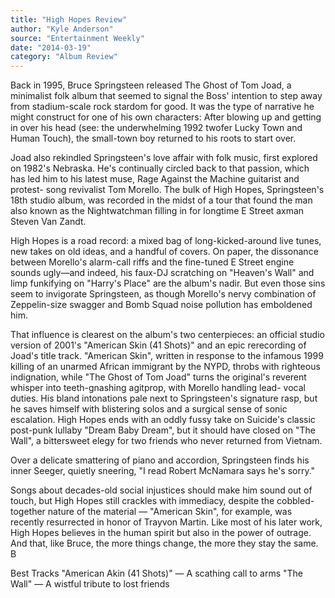 ```yaml
---
title: "High Hopes Review"
author: "Kyle Anderson"
source: "Entertainment Weekly"
date: "2014-03-19"
category: "Album Review"
---
```


Back in 1995, Bruce Springsteen released The Ghost of Tom Joad, a minimalist folk album that seemed to signal the Boss' intention to step away from stadium-scale rock stardom for good. It was the type of narrative he might construct for one of his own characters: After blowing up and getting in over his head (see: the underwhelming 1992 twofer Lucky Town and Human Touch), the small-town boy returned to his roots to start over.

Joad also rekindled Springsteen's love affair with folk music, first explored on 1982's Nebraska. He's continually circled back to that passion, which has led him to his latest muse, Rage Against the Machine guitarist and protest- song revivalist Tom Morello. The bulk of High Hopes, Springsteen's 18th studio album, was recorded in the midst of a tour that found the man also known as the Nightwatchman filling in for longtime E Street axman Steven Van Zandt.

High Hopes is a road record: a mixed bag of long-kicked-around live tunes, new takes on old ideas, and a handful of covers. On paper, the dissonance between Morello's alarm-call riffs and the fine-tuned E Street engine sounds ugly—and indeed, his faux-DJ scratching on "Heaven's Wall" and limp funkifying on "Harry's Place" are the album's nadir. But even those sins seem to invigorate Springsteen, as though Morello's nervy combination of Zeppelin-size swagger and Bomb Squad noise pollution has emboldened him.

That influence is clearest on the album's two centerpieces: an official studio version of 2001's "American Skin (41 Shots)" and an epic rerecording of Joad's title track. "American Skin", written in response to the infamous 1999 killing of an unarmed African immigrant by the NYPD, throbs with righteous indignation, while "The Ghost of Tom Joad" turns the original's reverent whisper into teeth-gnashing agitprop, with Morello handling lead- vocal duties. His bland intonations pale next to Springsteen's signature rasp, but he saves himself with blistering solos and a surgical sense of sonic escalation. High Hopes ends with an oddly fussy take on Suicide's classic post-punk lullaby "Dream Baby Dream", but it should have closed on "The Wall", a bittersweet elegy for two friends who never returned from Vietnam.

Over a delicate smattering of piano and accordion, Springsteen finds his inner Seeger, quietly sneering, "I read Robert McNamara says he's sorry."

Songs about decades-old social injustices should make him sound out of touch, but High Hopes still crackles with immediacy, despite the cobbled-together nature of the material — "American Skin", for example, was recently resurrected in honor of Trayvon Martin. Like most of his later work, High Hopes believes in the human spirit but also in the power of outrage. And that, like Bruce, the more things change, the more they stay the same. B

Best Tracks "American Akin (41 Shots)" — A scathing call to arms "The Wall" — A wistful tribute to lost friends
